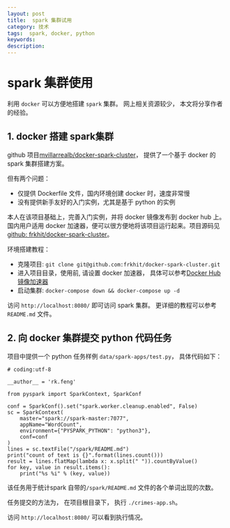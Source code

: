 ```yaml
---
layout: post
title:  spark 集群试用
category: 技术
tags:  spark, docker, python
keywords: 
description: 
---
```


# spark 集群使用

利用 `docker` 可以方便地搭建 `spark` 集群。 网上相关资源较少， 本文将分享作者的经验。

## 1. docker 搭建 spark集群

github 项目[mvillarrealb/docker-spark-cluster](https://github.com/mvillarrealb/docker-spark-cluster)， 提供了一个基于 docker 的 spark 集群搭建方案。

但有两个问题：

- 仅提供 Dockerfile 文件，国内环境创建 docker 时，速度非常慢
- 没有提供新手友好的入门实例，尤其是基于 python 的实例

本人在该项目基础上，完善入门实例，并将 docker 镜像发布到 docker hub 上。国内用户适用 docker 加速器，便可以很方便地将该项目运行起来。项目源码见[github: frkhit/docker-spark-cluster](https://github.com/frkhit/docker-spark-cluster)。


环境搭建教程：

- 克隆项目: `git clone git@github.com:frkhit/docker-spark-cluster.git`
- 进入项目目录，使用前, 请设置 docker 加速器， 具体可以参考[Docker Hub 镜像加速器](https://juejin.im/post/5cd2cf01f265da0374189441)
- 启动集群: `docker-compose down && docker-compose up -d`

访问 `http://localhost:8080/` 即可访问 spark 集群。 更详细的教程可以参考 `README.md` 文件。


## 2. 向 docker 集群提交 python 代码任务

项目中提供一个 python 任务样例 `data/spark-apps/test.py`， 具体代码如下：

```
# coding:utf-8

__author__ = 'rk.feng'

from pyspark import SparkContext, SparkConf

conf = SparkConf().set("spark.worker.cleanup.enabled", False)
sc = SparkContext(
    master="spark://spark-master:7077",
    appName="WordCount",
    environment={"PYSPARK_PYTHON": "python3"},
    conf=conf
)
lines = sc.textFile("/spark/README.md")
print("count of text is {}".format(lines.count()))
result = lines.flatMap(lambda x: x.split(" ")).countByValue()
for key, value in result.items():
    print("%s %i" % (key, value))

```

该任务用于统计spark 自带的`/spark/README.md` 文件的各个单词出现的次数。

任务提交的方法为， 在项目根目录下， 执行 `./crimes-app.sh`。

访问 `http://localhost:8080/` 可以看到执行情况。

